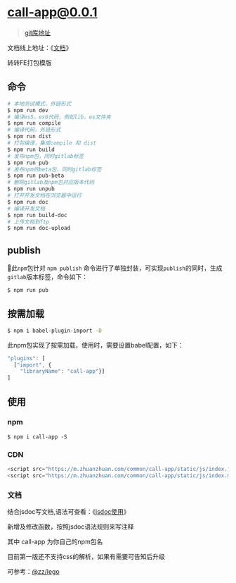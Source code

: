 # call-app@0.0.1

> [git库地址](http://gitlab.zhuanspirit.com/call-app)

文档线上地址：《[文档](https://fe.zhuanspirit.com/call-app/)》

转转FE打包模版

## 命令

```bash
# 本地测试模式，外链形式
$ npm run dev
# 编译es5，es6代码，例如lib，es文件夹
$ npm run compile
# 编译代码，外链形式
$ npm run dist
# 打包编译，集成compile 和 dist
$ npm run build
# 发布npm包，同时gitlab标签
$ npm run pub
# 发布npm的beta包，同时gitlab标签
$ npm run pub-beta
# 删除gitlab及npm包对应版本代码
$ npm run unpub
# 打开开发文档在浏览器中运行
$ npm run doc
# 编译开发文档
$ npm run build-doc
# 上传文档到ftp
$ npm run doc-upload
```

## publish

此`npm`包针对 `npm publish` 命令进行了单独封装，可实现`publish`的同时，生成`gitlab`版本标签，命令如下：

```bash
$ npm run pub
```

## 按需加载

```bash
$ npm i babel-plugin-import -D
```

此npm包实现了按需加载，使用时，需要设置babel配置，如下：

```javascript
"plugins": [
  ["import", {
    "libraryName": "call-app"}]
]
```

## 使用

### npm

```javascritp
$ npm i call-app -S
```

### CDN

```javascript
<script src="https://m.zhuanzhuan.com/common/call-app/static/js/index.js?v=2.1.0"></script>
<script src="https://m.zhuanzhuan.com/common/call-app/static/js/index.min.js?v=2.1.0"></script>
```

### 文档
结合jsdoc写文档,语法可查看：《[jsdoc使用](https://www.css88.com/doc/jsdoc/tags-example.html)》

新增及修改函数，按照jsdoc语法规则来写注释

其中 call-app 为你自己的npm包名

目前第一版还不支持css的解析，如果有需要可告知后升级

可参考：[@zz/lego](http://gitlab.zhuanspirit.com/zz-fe/common-zz-lego)